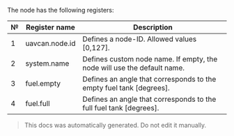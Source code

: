 The node has the following registers:

| №  | Register name           | Description |
| -- | ----------------------- | ----------- |
|  1 | uavcan.node.id          | Defines a node-ID. Allowed values [0,127]. |
|  2 | system.name             | Defines custom node name. If empty, the node will use the default name. |
|  3 | fuel.empty              | Defines an angle that corresponds to the empty fuel tank [degrees]. |
|  4 | fuel.full               | Defines an angle that corresponds to the full fuel tank [degrees]. |

> This docs was automatically generated. Do not edit it manually.

